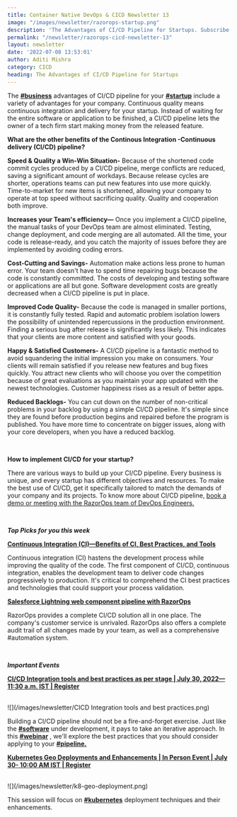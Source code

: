 ```yaml
---
title: Container Native DevOps & CICD Newsletter 13
image: "/images/newsletter/razorops-startup.png"
description: 'The Advantages of CI/CD Pipeline for Startups. Subscribe to get the latest updates on container-native and DevOps news around the globe.'
permalink: "/newsletter/razorops-cicd-newsletter-13"
layout: newsletter
date: '2022-07-08 13:53:01'
author: Aditi Mishra
category: CICD
heading: The Advantages of CI/CD Pipeline for Startups
---
```



The **[#business](https://www.linkedin.com/feed/hashtag/business?lipi=urn%3Ali%3Apage%3Ad_flagship3_pulse_read%3BGnc%2BSIkfQ%2FGLMRrL%2FsgbNw%3D%3D)** advantages of CI/CD pipeline for your **[#startup](https://www.linkedin.com/feed/hashtag/startup?lipi=urn%3Ali%3Apage%3Ad_flagship3_pulse_read%3BGnc%2BSIkfQ%2FGLMRrL%2FsgbNw%3D%3D)** include a variety of advantages for your company. Continuous quality means continuous integration and delivery for your startup. Instead of waiting for the entire software or application to be finished, a CI/CD pipeline lets the owner of a tech firm start making money from the released feature.


**What are the other benefits of the Continous Integration -Continuous delivery (CI/CD) pipeline?**


**Speed & Quality a Win-Win Situation-** Because of the shortened code commit cycles produced by a CI/CD pipeline, merge conflicts are reduced, saving a significant amount of workdays. Because release cycles are shorter, operations teams can put new features into use more quickly. Time-to-market for new items is shortened, allowing your company to operate at top speed without sacrificing quality. Quality and cooperation both improve.
<br>

**Increases your Team's efficiency—** Once you implement a CI/CD pipeline, the manual tasks of your DevOps team are almost eliminated. Testing, change deployment, and code merging are all automated. All the time, your code is release-ready, and you catch the majority of issues before they are implemented by avoiding coding errors.
<br>

**Cost-Cutting and Savings-** Automation make actions less prone to human error. Your team doesn't have to spend time repairing bugs because the code is constantly committed. The costs of developing and testing software or applications are all but gone. Software development costs are greatly decreased when a CI/CD pipeline is put in place.
<br>

**Improved Code Quality-**  Because the code is managed in smaller portions, it is constantly fully tested. Rapid and automatic problem isolation lowers the possibility of unintended repercussions in the production environment. Finding a serious bug after release is significantly less likely. This indicates that your clients are more content and satisfied with your goods.
<br>

**Happy & Satisfied Customers-** A CI/CD pipeline is a fantastic method to avoid squandering the initial impression you make on consumers. Your clients will remain satisfied if you release new features and bug fixes quickly. You attract new clients who will choose you over the competition because of great evaluations as you maintain your app updated with the newest technologies. Customer happiness rises as a result of better apps.
<br>

**Reduced Backlogs-** You can cut down on the number of non-critical problems in your backlog by using a simple CI/CD pipeline. It's simple since they are found before production begins and repaired before the program is published. You have more time to concentrate on bigger issues, along with your core developers, when you have a reduced backlog.


<br>

**How to implement CI/CD for your startup?**
<br>

There are various ways to build up your CI/CD pipeline. Every business is unique, and every startup has different objectives and resources. To make the best use of CI/CD, get it specifically tailored to match the demands of your company and its projects. To know more about CI/CD pipeline, [book a demo or meeting with the RazorOps team of DevOps Engineers.](https://bit.ly/3yuFe1G)

<br>

***Top Picks for you this week***
<br>

**[Continuous Integration (CI)—Benefits of CI, Best Practices, and Tools](https://bit.ly/3uv4svR)**

Continuous integration (CI) hastens the development process while improving the quality of the code. The first component of CI/CD, continuous integration, enables the development team to deliver code changes progressively to production. It's critical to comprehend the CI best practices and technologies that could support your process validation.


**[Salesforce Lightning web component pipeline with RazorOps](https://bit.ly/3It7PJl)**

RazorOps provides a complete CI/CD solution all in one place. The company's customer service is unrivaled. RazorOps also offers a complete audit trail of all changes made by your team, as well as a comprehensive #automation system. 


<br>

 ***Important Events***
<br>
 
<p><b><a href="https://bit.ly/3c0Q0Fw" target="_blank">CI/CD Integration tools and best practices as per stage | July 30, 2022—11:30 a.m. IST | Register</a></b></p>

<br>
![](/images/newsletter/CICD Integration tools and best practices.png)
<br>

Building a CI/CD pipeline should not be a fire-and-forget exercise. Just like the **[#software](https://www.linkedin.com/feed/hashtag/software?lipi=urn%3Ali%3Apage%3Ad_flagship3_pulse_read%3BGnc%2BSIkfQ%2FGLMRrL%2FsgbNw%3D%3D)** under development, it pays to take an iterative approach. In this **[#webinar](https://www.linkedin.com/feed/hashtag/webinar?lipi=urn%3Ali%3Apage%3Ad_flagship3_pulse_read%3B%2F%2FlOKRHrTlyygmFu6E8UqQ%3D%3D)** , we'll explore the best practices that you should consider applying to your **[#pipeline.](https://www.linkedin.com/feed/hashtag/pipeline?lipi=urn%3Ali%3Apage%3Ad_flagship3_pulse_read%3B%2F%2FlOKRHrTlyygmFu6E8UqQ%3D%3D)** 


<p><b><a href="https://www.meetup.com/cloudnloud/events/286753400/" target="_blank">Kubernetes Geo Deployments and Enhancements | In Person Event | July 30- 10:00 AM IST | Register</a></b></p>

<br>
![](/images/newsletter/k8-geo-deployment.png)
<br>

This session will focus on **[#kubernetes](https://www.linkedin.com/feed/hashtag/kubernetes?lipi=urn%3Ali%3Apage%3Ad_flagship3_pulse_read%3BpjBIehkMSVKacHUbEm%2FVmA%3D%3D)** deployment techniques and their enhancements.
